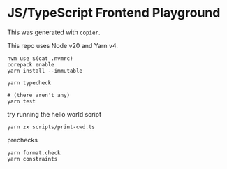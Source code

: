 # JS/TypeScript Frontend Playground

This was generated with `copier`.

This repo uses Node v20 and Yarn v4.

```
nvm use $(cat .nvmrc)
corepack enable
yarn install --immutable

yarn typecheck

# (there aren't any)
yarn test
```

try running the hello world script

```
yarn zx scripts/print-cwd.ts
```

prechecks

```
yarn format.check
yarn constraints
```
